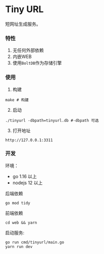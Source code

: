 # Tiny URL

短网址生成服务。

### 特性

1. 无任何外部依赖
2. 内嵌WEB
3. 使用`BoltDB`作为存储引擎

### 使用

1. 构建

```shell
make # 构建
```

2. 启动

```shell
./tinyurl -dbpath=tinyurl.db #-dbpath 可选
```

3. 打开地址

```shell
http://127.0.0.1:3311
```



### 开发

环境：

- go 1.16 以上
- nodejs 12 以上

后端依赖

```
go mod tidy
```

前端依赖

```shell
cd web && yarn
```

启动服务:

```shell
go run cmd/tinyurl/main.go
yarn run dev
```



